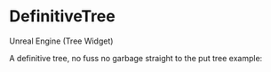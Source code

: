 # DefinitiveTree
Unreal Engine (Tree Widget)

A definitive tree, no fuss no garbage straight to the put tree example:
